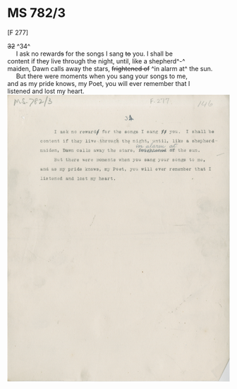 # MS 782/3

[F 277]

~~32~~ ^34^ \
&nbsp;&nbsp;&nbsp;&nbsp;&nbsp;I ask no reward~~s~~ for the songs I sang ~~to~~ you. I shall be \
content if they live through the night, until, like a shepherd^-^ \
maiden, Dawn calls away the stars, ~~frightened of~~ ^in alarm at^ the sun. \
&nbsp;&nbsp;&nbsp;&nbsp;&nbsp;But there were moments when you sang your songs to me, \
and as my pride knows, my Poet, you will ever remember that I \
listened and lost my heart. 
![p163](MS782_3-163.jpg)
